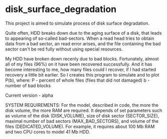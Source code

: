 # disk_surface_degradation

This project is aimed to simulate process of disk surface degradation.

Quite often, HDD breaks down due to the aging surface of a disk, that leads to appearing of so-called bad-sectors.
When a read head tries to obtain data from a bad sector, an read error arises, and the file containing the bad sector 
can't be red fully without using special resources.

My HDD have broken down recenly due to bad blocks. Fortunately, almost all of my files (96%) on it have been recovered successfully.
And it has become interesting to me, how many files could I recover, if I had started recovery a little bit earlier.
So I creates this program to simulate and to plot P(b), where:
  P - percent of whole files (files that did not damaged)
  b - number of bad blocks

Сurrent version - alpha

SYSTEM REQUIREMENTS:
For the model, described in code, the more the disk volume, the more RAM are required.
It depends of set parameters such as volume of the disk (DISK_VOLUME), 
size of disk sector (SECTOR_SIZE), maximal number of bad sectors (MAX_BAD_SECTORS), 
and volume of the files (DEDICATED_VOLUME).
For example, it requires about 100 Mb RAM and two CPU cores to model 41 Mb HDD.
